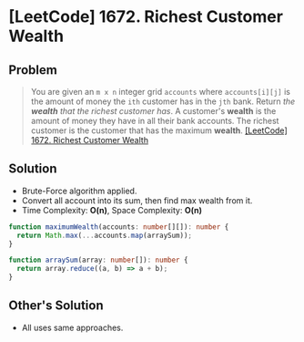 # [LeetCode] 1672. Richest Customer Wealth

## Problem

> You are given an `m x n` integer grid `accounts` where `accounts[i][j]` is the amount of money the `i​​​​​​​​​​​th`​​​​ customer has in the `j​​​​​​​​​​​th​​​​` bank. Return _the **wealth** that the richest customer has_.
> A customer's **wealth** is the amount of money they have in all their bank accounts. The richest customer is the customer that has the maximum **wealth**.
> [[LeetCode] 1672. Richest Customer Wealth](https://leetcode.com/problems/richest-customer-wealth/description/?envType=study-plan&id=programming-skills-i)

## Solution

- Brute-Force algorithm applied.
- Convert all account into its sum, then find max wealth from it.
- Time Complexity: **O(n)**, Space Complexity: **O(n)**

```typescript
function maximumWealth(accounts: number[][]): number {
  return Math.max(...accounts.map(arraySum));
}

function arraySum(array: number[]): number {
  return array.reduce((a, b) => a + b);
}
```

## Other's Solution

- All uses same approaches.

